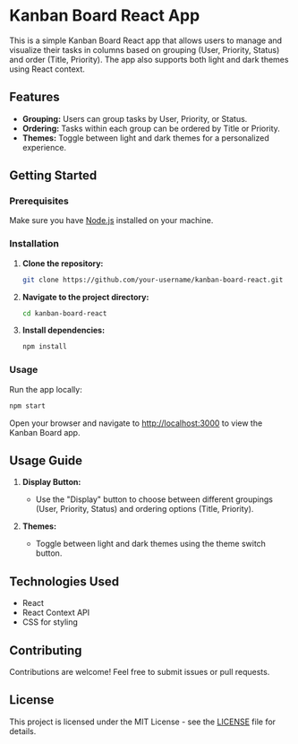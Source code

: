 # Kanban Board React App

This is a simple Kanban Board React app that allows users to manage and visualize their tasks in columns based on grouping (User, Priority, Status) and order (Title, Priority). The app also supports both light and dark themes using React context.

## Features

- **Grouping:** Users can group tasks by User, Priority, or Status.
- **Ordering:** Tasks within each group can be ordered by Title or Priority.
- **Themes:** Toggle between light and dark themes for a personalized experience.

## Getting Started

### Prerequisites

Make sure you have [Node.js](https://nodejs.org/) installed on your machine.

### Installation

1. **Clone the repository:**

   ```bash
   git clone https://github.com/your-username/kanban-board-react.git
   ```

2. **Navigate to the project directory:**

   ```bash
   cd kanban-board-react
   ```

3. **Install dependencies:**

   ```bash
   npm install
   ```

### Usage

Run the app locally:

```bash
npm start
```

Open your browser and navigate to [http://localhost:3000](http://localhost:3000) to view the Kanban Board app.

## Usage Guide

1. **Display Button:**
   - Use the "Display" button to choose between different groupings (User, Priority, Status) and ordering options (Title, Priority).

2. **Themes:**
   - Toggle between light and dark themes using the theme switch button.

## Technologies Used

- React
- React Context API
- CSS for styling

## Contributing

Contributions are welcome! Feel free to submit issues or pull requests.

## License

This project is licensed under the MIT License - see the [LICENSE](LICENSE) file for details.
